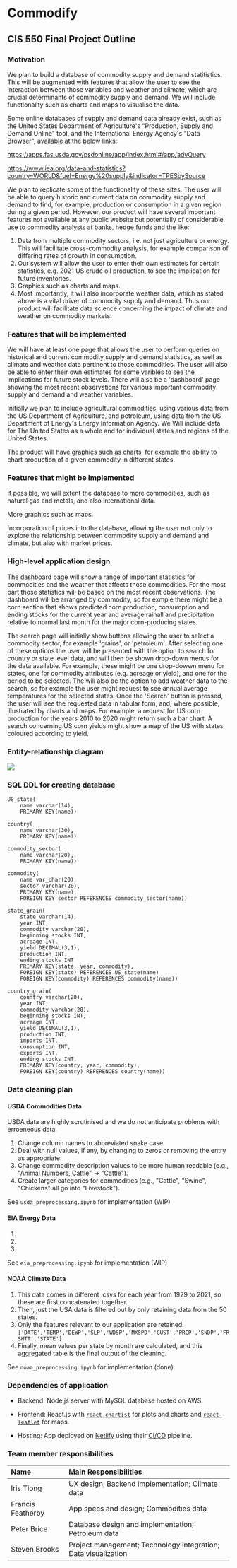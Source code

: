 # Commodify

## CIS 550 Final Project Outline

### Motivation

We plan to build a database of commodity supply and demand statitistics. This will be augmented with features that allow the user to see the interaction between those variables and weather and climate, which are crucial determinants of commodity supply and demand. We will include functionality such as charts and maps to visualise the data.

Some online databases of supply and demand data already exist, such as the United States Department of Agriculture's "Production, Supply and Demand Online" tool, and the International Energy Agency's "Data Browser", available at the below links:

https://apps.fas.usda.gov/psdonline/app/index.html#/app/advQuery

https://www.iea.org/data-and-statistics?country=WORLD&fuel=Energy%20supply&indicator=TPESbySource

We plan to replicate some of the functionality of these sites. The user will be able to query historic and current data on commodity supply and demand to find, for example, production or consumption in a given region during a given period. However, our product will have several important features not available at any public website but potentially of considerable use to commodity analysts at banks, hedge funds and the like:

1. Data from multiple commodity sectors, i.e. not just agriculture or energy. This will facilitate cross-commodity analysis, for example comparison of differing rates of growth in consumption.
2. Our system will allow the user to enter their own estimates for certain statistics, e.g. 2021 US crude oil production, to see the implication for future inventories.
3. Graphics such as charts and maps.
4. Most importantly, it will also incorporate weather data, which as stated above is a vital driver of commodity supply and demand. Thus our product will facilitate data science concerning the impact of climate and weather on commodity markets.

### Features that will be implemented

We will have at least one page that allows the user to perform queries on historical and current commodity supply and demand statistics, as well as climate and weather data pertinent to those commodities. The user will also be able to enter their own estimates for some varibles to see the implications for future stock levels. There will also be a 'dashboard' page showing the most recent observations for various important commodity supply and demand and weather variables.

Initially we plan to include agricultural commodities, using various data from the US Department of Agriculture, and petroleum, using data from the US Department of Energy's Energy Information Agency. We Will include data for The United States as a whole and for individual states and regions of the United States.

The product will have graphics such as charts, for example the ability to chart production of a given commodity in different states.

### Features that might be implemented

If possible, we will extent the database to more commodities, such as natural gas and metals, and also international data.

More graphics such as maps.

Incorporation of prices into the database, allowing the user not only to explore the relationship between commodity supply and demand and climate, but also with market prices.

### High-level application design
The dashboard page will show a range of important statistics for commodities and the weather that affects those commodities. For the most part those statistics will be based on the most recent observations. The dashboard will be arranged by commodity, so for exmple there might be a corn section that shows predicted corn production, consumption and ending stocks for the current year and average rainall and precipitation relative to normal last month for the major corn-producing states.

The search page will initially show buttons allowing the user to select a commodity sector, for example 'grains', or 'petroleum'. After selecting one of these options the user will be presented with the option to search for country or state level data, and will then be shown drop-down menus for the data available. For example, these might be one drop-dowwn menu for states, one for commodity attributes (e.g. acreage or yield), and one for the period to be selected. The will also be the option to add weather data to the search, so for example the user might request to see annual average temperatures for the selected states. Once the 'Search' button is pressed, the user will see the requested data in tabular form, and, where possible, illustrated by charts and maps. For example, a request for US corn production for the years 2010 to 2020 might return such a bar chart. A search concerning US corn yields might show a map of the US with states coloured according to yield.

### Entity-relationship diagram

![](PetersERD.png)

### SQL DDL for creating database
```
US_state(
    name varchar(14),
    PRIMARY KEY(name))
    
country(
    name varchar(30),
    PRIMARY KEY(name))
    
commodity_sector(
    name varchar(20),
    PRIMARY KEY(name))
    
commodity(
    name var_char(20),
    sector varchar(20),
    PRIMARY KEY(name),
    FOREIGN KEY sector REFERENCES commodity_sector(name))

state_grain(
    state varchar(14),
    year INT,
    commodity varchar(20),
    beginning stocks INT,
    acreage INT,
    yield DECIMAL(3,1),
    production INT,
    ending stocks INT
    PRIMARY KEY(state, year, commodity),
    FOREIGN KEY(state) REFERENCES US_state(name)
    FOREIGN KEY(commodity) REFERENCES commodity(name))
    
country_grain(
    country varchar(20),
    year INT,
    commodity varchar(20),
    beginning stocks INT,
    acreage INT,
    yield DECIMAL(3,1),
    production INT,
    imports INT,
    consumption INT,
    exports INT,
    ending stocks INT,
    PRIMARY KEY(country, year, commodity),
    FOREIGN KEY(country) REFERENCES country(name))
```
### Data cleaning plan

#### USDA Commodities Data

USDA data are highly scrutinised and we do not anticipate problems with erroeneous data.

1. Change column names to abbreviated snake case
2. Deal with null values, if any, by changing to zeros or removing the entry as appropriate.
3. Change commodity description values to be more human readable (e.g., "Animal Numbers, Cattle" -> "Cattle").
4. Create larger categories for commodities (e.g., "Cattle", "Swine", "Chickens" all go into "Livestock").

See `usda_preprocessing.ipynb` for implementation (WIP)

#### EIA Energy Data

1. 
2. 
3. 

See `eia_preprocessing.ipynb` for implementation (WIP)

#### NOAA Climate Data

1. This data comes in different .csvs for each year from 1929 to 2021, so these are first concatenated together.
2. Then, just the USA data is filtered out by only retaining data from the 50 states.
3. Only the features relevant to our application are retained: 
    `['DATE','TEMP','DEWP','SLP','WDSP','MXSPD','GUST','PRCP','SNDP','FRSHTT','STATE']`
4. Finally, mean values per state by month are calculated, and this aggregated table is the final output of the cleaning.

See `noaa_preprocessing.ipynb` for implementation (done)

### Dependencies of application

- Backend: Node.js server with MySQL database hosted on AWS.

- Frontend: React.js with [`react-chartist`](https://gionkunz.github.io/chartist-js/) for plots and charts and [`react-leaflet`](https://react-leaflet.js.org/) for maps.

- Hosting: App deployed on [Netlify](https://netlify.com) using their [CI/CD](https://en.wikipedia.org/wiki/CI/CD) pipeline.

### Team member responsibilities

|       Name       | Main Responsibilities                       |
|:-----------------|:--------------------------------------------|
|Iris Tiong        |UX design; Backend implementation; Climate data     |
|Francis Featherby |App specs and design; Commodities data       |
|Peter Brice       |Database design and implementation; Petroleum data      |
|Steven Brooks     |Project management; Technology integration; Data visualization  |

